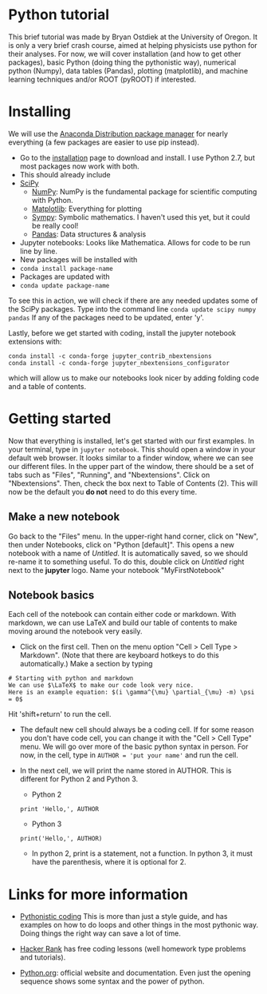 # Python tutorial
This brief tutorial was made by Bryan Ostdiek at the University of Oregon. It is only a very brief crash course, aimed at helping physicists use python for their analyses. For now, we will cover installation (and how to get other packages), basic Python (doing thing the pythonistic way), numerical python (Numpy), data tables (Pandas), plotting (matplotlib), and machine learning techniques and/or ROOT (pyROOT) if interested.

# Installing
We will use the [Anaconda Distribution package manager](https://docs.anaconda.com/anaconda/) for nearly everything (a few packages are easier to use pip instead).

 * Go to the [installation](https://www.anaconda.com/download/) page to download and install. I use Python 2.7, but most packages now work with both.
 * This should already include
  * [SciPy](https://scipy.org)
    * [NumPy](https://docs.scipy.org/doc/numpy-dev/user/quickstart.html): NumPy is the fundamental package for scientific computing with Python.
    * [Matplotlib](https://matplotlib.org/users/pyplot_tutorial.html): Everything for plotting
    * [Sympy](http://www.sympy.org/en/index.html): Symbolic mathematics. I haven't used this yet, but it could be really cool!
    * [Pandas](http://pandas.pydata.org/pandas-docs/stable/): Data structures & analysis
   * Jupyter notebooks: Looks like Mathematica. Allows for code to be run line by line.
 * New packages will be installed with  
  * ```conda install package-name```
 * Packages are updated with
  * ```conda update package-name```

To see this in action, we will check if there are any needed updates some of the SciPy packages. Type into the command line ```conda update scipy numpy pandas``` If any of the packages need to be updated, enter 'y'.

Lastly, before we get started with coding, install the jupyter notebook extensions with:
```
conda install -c conda-forge jupyter_contrib_nbextensions
conda install -c conda-forge jupyter_nbextensions_configurator
```
which will allow us to make our notebooks look nicer by adding folding code and a table of contents.

# Getting started
Now that everything is installed, let's get started with our first examples.
In your terminal, type in ```jupyter notebook```. This should open a window in your default web browser. It looks similar to a finder window, where we can see our different files. In the upper part of the window, there should be a set of tabs such as "Files", "Running", and "Nbextensions". Click on "Nbextensions". Then, check the box next to Table of Contents (2). This will now be the default you **do not** need to do this every time.

## Make a new notebook
Go back to the "Files" menu. In the upper-right hand corner, click on "New", then under Notebooks, click on "Python [default]". This opens a new notebook with a name of *Untitled*. It is automatically saved, so we should re-name it to something useful. To do this, double click on *Untitled* right next to the **jupyter** logo. Name your notebook "MyFirstNotebook"

## Notebook basics
Each cell of the notebook can contain either code or markdown. With markdown, we can use LaTeX and build our table of contents to make moving around the notebook very easily.
 * Click on the first cell. Then on the menu option "Cell > Cell Type > Markdown". (Note that there are keyboard hotkeys to do this automatically.) Make a section by typing

 ```
 # Starting with python and markdown
We can use $\LaTeX$ to make our code look very nice.
Here is an example equation: $(i \gamma^{\mu} \partial_{\mu} -m) \psi = 0$
```
Hit 'shift+return' to run the cell.

 * The default new cell should always be a coding cell. If for some reason you don't have code cell, you can change it with the "Cell > Cell Type" menu. We will go over more of the basic python syntax in person. For now, in the cell, type in  ```AUTHOR = 'put your name'``` and run the cell.

  * In the next cell, we will print the name stored in AUTHOR. This is different for Python 2 and Python 3.
    * Python 2

    ``` print 'Hello,', AUTHOR ```

    * Python 3

    ```print('Hello,', AUTHOR)```

    * In python 2, print is a statement, not a function. In python 3, it must have the parenthesis, where it is optional for 2.

# Links for more information
 * [Pythonistic coding](http://python.net/~goodger/projects/pycon/2007/idiomatic/handout.html) This is more than just a style guide, and has examples on how to do loops and other things in the most pythonic way. Doing things the right way can save a lot of time.

 * [Hacker Rank](https://www.hackerrank.com) has free coding lessons (well homework type problems and tutorials).

 * [Python.org](https://www.python.org): official website and documentation. Even just the opening sequence shows some syntax and the power of python.

